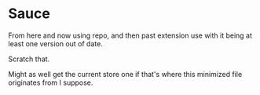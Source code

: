 # Sauce                

From here and now using repo, and then past extension use with it being at least one version out of date.                             

Scratch that.                                         


Might as well get the current store one if that's where this minimized file originates from I suppose.









